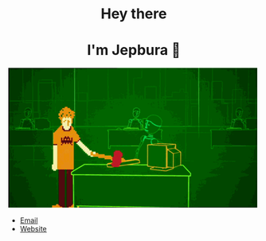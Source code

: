 <h1 align="center">Hey there</h1>
<h1 align="center">I'm Jepbura 👋</h1>

![](/assets/p.gif)

- [Email](mailto:jepbura@gmail.com?subject=Hi "contact with me")
- [Website](https://www.jepbura.ir "www.jepbura.ir")
<!---
<img height="180em" src="https://github-readme-stats.vercel.app/api?username=jepbura&show_icons=true&hide_border=true&&count_private=true&include_all_commits=true" />
![visitors](https://visitor-badge.glitch.me/badge?page_id=page.id)

--->

